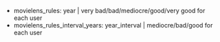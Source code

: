 - movielens_rules: year | very bad/bad/mediocre/good/very good for each user
- movielens_rules_interval_years: year_interval | mediocre/bad/good for each user
